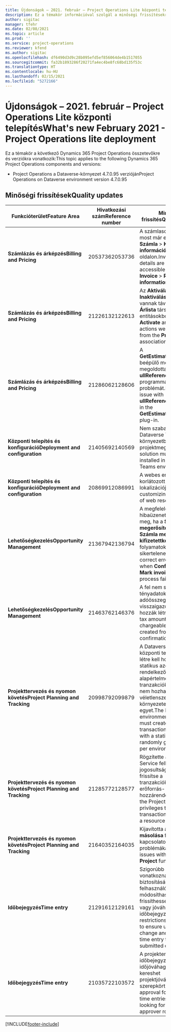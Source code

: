 ```yaml
---
title: Újdonságok – 2021. február – Project Operations Lite központi telepítés
description: Ez a témakör információval szolgál a minőségi frissítésekről, amelyek a Project Operations Lite központi telepítés 2021 februári kiadásában váltak elérhetővé.
author: sigitac
manager: tfehr
ms.date: 02/08/2021
ms.topic: article
ms.prod: ''
ms.service: project-operations
ms.reviewer: kfend
ms.author: sigitac
ms.openlocfilehash: df6490d3d9c28b095efd5ef856064de4b1517055
ms.sourcegitcommit: fa32b1893286f20271fa4ec4be8fc68bd135f53c
ms.translationtype: HT
ms.contentlocale: hu-HU
ms.lasthandoff: 02/15/2021
ms.locfileid: "5272166"
---
```

# <a name="whats-new-february-2021---project-operations-lite-deployment"></a><span data-ttu-id="72702-103">Újdonságok – 2021. február – Project Operations Lite központi telepítés</span><span class="sxs-lookup"><span data-stu-id="72702-103">What's new February 2021 - Project Operations lite deployment</span></span>

<span data-ttu-id="72702-104">Ez a témakör a következő Dynamics 365 Project Operations összetevőkre és verziókra vonatkozik:</span><span class="sxs-lookup"><span data-stu-id="72702-104">This topic applies to the following Dynamics 365 Project Operations components and versions:</span></span>

  - <span data-ttu-id="72702-105">Project Operations a Dataverse-környezet 4.7.0.95 verzióján</span><span class="sxs-lookup"><span data-stu-id="72702-105">Project Operations on Dataverse environment version 4.7.0.95</span></span>

## <a name="quality-updates"></a><span data-ttu-id="72702-106">Minőségi frissítések</span><span class="sxs-lookup"><span data-stu-id="72702-106">Quality updates</span></span>

| <span data-ttu-id="72702-107">**Funkcióterület**</span><span class="sxs-lookup"><span data-stu-id="72702-107">**Feature Area**</span></span> | <span data-ttu-id="72702-108">**Hivatkozási szám**</span><span class="sxs-lookup"><span data-stu-id="72702-108">**Reference number**</span></span> | <span data-ttu-id="72702-109">**Minőségi frissítés**</span><span class="sxs-lookup"><span data-stu-id="72702-109">**Quality update**</span></span> |
| --- | --- | --- |
| <span data-ttu-id="72702-110">**Számlázás és árképzés**</span><span class="sxs-lookup"><span data-stu-id="72702-110">**Billing and Pricing**</span></span> | <span data-ttu-id="72702-111">2053736</span><span class="sxs-lookup"><span data-stu-id="72702-111">2053736</span></span> | <span data-ttu-id="72702-112">A számlasor részletei most már elérhetők a **Számla** > **Kapcsolódó információk** oldalon.</span><span class="sxs-lookup"><span data-stu-id="72702-112">Invoice line details are now accessible by going to **Invoice** > **Related information**.</span></span> |
| <span data-ttu-id="72702-113">**Számlázás és árképzés**</span><span class="sxs-lookup"><span data-stu-id="72702-113">**Billing and Pricing**</span></span> | <span data-ttu-id="72702-114">2122613</span><span class="sxs-lookup"><span data-stu-id="72702-114">2122613</span></span> | <span data-ttu-id="72702-115">Az **Aktiválás** és **Inaktiválás** műveletek el vannak távolítva az **Árlista** társítási entitásokból.</span><span class="sxs-lookup"><span data-stu-id="72702-115">The **Activate** and **Deactivate** actions were removed from the **Price List** association entities.</span></span> |
| <span data-ttu-id="72702-116">**Számlázás és árképzés**</span><span class="sxs-lookup"><span data-stu-id="72702-116">**Billing and Pricing**</span></span> | <span data-ttu-id="72702-117">2128606</span><span class="sxs-lookup"><span data-stu-id="72702-117">2128606</span></span> | <span data-ttu-id="72702-118">A **GetEstimatesForProject** beépülő modulban megoldotta az **ullReferenceException** programmal kapcsolatos problémát.</span><span class="sxs-lookup"><span data-stu-id="72702-118">Resolved the issue with **ullReferenceException** in the **GetEstimatesForProject** plug-in.</span></span> |
| <span data-ttu-id="72702-119">**Központi telepítés és konfiguráció**</span><span class="sxs-lookup"><span data-stu-id="72702-119">**Deployment and configuration**</span></span> | <span data-ttu-id="72702-120">2140569</span><span class="sxs-lookup"><span data-stu-id="72702-120">2140569</span></span> | <span data-ttu-id="72702-121">Nem szabad telepíteni a Dataverse Teams környezetben a projektmegoldást.</span><span class="sxs-lookup"><span data-stu-id="72702-121">Project solution must not be installed in the Dataverse Teams environments.</span></span> |
| <span data-ttu-id="72702-122">**Központi telepítés és konfiguráció**</span><span class="sxs-lookup"><span data-stu-id="72702-122">**Deployment and configuration**</span></span> | <span data-ttu-id="72702-123">2086991</span><span class="sxs-lookup"><span data-stu-id="72702-123">2086991</span></span> | <span data-ttu-id="72702-124">A webes erőforrások korlátozott testreszabási lokalizációja.</span><span class="sxs-lookup"><span data-stu-id="72702-124">Restricted customizing localization of web resources.</span></span> |
| <span data-ttu-id="72702-125">**Lehetőségkezelés**</span><span class="sxs-lookup"><span data-stu-id="72702-125">**Opportunity Management**</span></span> | <span data-ttu-id="72702-126">2136794</span><span class="sxs-lookup"><span data-stu-id="72702-126">2136794</span></span> | <span data-ttu-id="72702-127">A megfelelő hibaüzenetet jeleníti meg, ha a **Számla megerősítése** vagy a **Számla megjelölése kifizetettként** folyamatok sikertelenek.</span><span class="sxs-lookup"><span data-stu-id="72702-127">Display correct error message when **Confirm invoice** or **Mark invoice as paid** process fails,</span></span> |
| <span data-ttu-id="72702-128">**Lehetőségkezelés**</span><span class="sxs-lookup"><span data-stu-id="72702-128">**Opportunity Management**</span></span> | <span data-ttu-id="72702-129">2146376</span><span class="sxs-lookup"><span data-stu-id="72702-129">2146376</span></span> | <span data-ttu-id="72702-130">A fel nem számítható tényadatok korrigált adóösszegét a számla visszaigazolásából hozzák létre.</span><span class="sxs-lookup"><span data-stu-id="72702-130">Corrected tax amount in a non-chargeable actual is created from invoice confirmation.</span></span> |
| <span data-ttu-id="72702-131">**Projekttervezés és nyomon követés**</span><span class="sxs-lookup"><span data-stu-id="72702-131">**Project Planning and Tracking**</span></span> | <span data-ttu-id="72702-132">2099879</span><span class="sxs-lookup"><span data-stu-id="72702-132">2099879</span></span> | <span data-ttu-id="72702-133">A Dataverse-környezet központi telepítésének létre kell hoznia egy statikus azonosítóval rendelkező alapértelmezett tranzakciókategóriát, és nem hozhat létre véletlenszerűen környezetenként egyet.</span><span class="sxs-lookup"><span data-stu-id="72702-133">The Dataverse environment deployment must create a default transaction category with a static ID and not randomly generate one per environment.</span></span> |
| <span data-ttu-id="72702-134">**Projekttervezés és nyomon követés**</span><span class="sxs-lookup"><span data-stu-id="72702-134">**Project Planning and Tracking**</span></span> | <span data-ttu-id="72702-135">2128577</span><span class="sxs-lookup"><span data-stu-id="72702-135">2128577</span></span> | <span data-ttu-id="72702-136">Rögzítette a Project Service felhasználói jogosultságait, hogy frissítse a tranzakciókategóriát egy erőforrás-hozzárendelésen.</span><span class="sxs-lookup"><span data-stu-id="72702-136">Fixed the Project service user privileges to update the transaction category on a resource assignment.</span></span> |
| <span data-ttu-id="72702-137">**Projekttervezés és nyomon követés**</span><span class="sxs-lookup"><span data-stu-id="72702-137">**Project Planning and Tracking**</span></span> | <span data-ttu-id="72702-138">2164035</span><span class="sxs-lookup"><span data-stu-id="72702-138">2164035</span></span> | <span data-ttu-id="72702-139">Kijavította a **Projekt másolása** funkcióval kapcsolatos problémákat.</span><span class="sxs-lookup"><span data-stu-id="72702-139">Fixed issues with the **Copy Project** function.</span></span> |
| <span data-ttu-id="72702-140">**Időbejegyzés**</span><span class="sxs-lookup"><span data-stu-id="72702-140">**Time entry**</span></span> | <span data-ttu-id="72702-141">2129161</span><span class="sxs-lookup"><span data-stu-id="72702-141">2129161</span></span> | <span data-ttu-id="72702-142">Szigorúbb korlátozások vonatkoznak annak biztosítására, hogy a felhasználók ne módosíthassák és ne frissíthessék a beküldött vagy jóváhagyott időbejegyzéseket.</span><span class="sxs-lookup"><span data-stu-id="72702-142">Tighter restrictions are applied to ensure users can't change and update a time entry that has been submitted or approved.</span></span> |
| <span data-ttu-id="72702-143">**Időbejegyzés**</span><span class="sxs-lookup"><span data-stu-id="72702-143">**Time entry**</span></span> | <span data-ttu-id="72702-144">2103572</span><span class="sxs-lookup"><span data-stu-id="72702-144">2103572</span></span> | <span data-ttu-id="72702-145">A projekten kívüli időbejegyzések időjóváhagyása nem kereshet projektjóváhagyói szerepkört.</span><span class="sxs-lookup"><span data-stu-id="72702-145">Time approval for non-project time entries must not be looking for project approver role.</span></span> |


[!INCLUDE[footer-include](../../includes/footer-banner.md)]